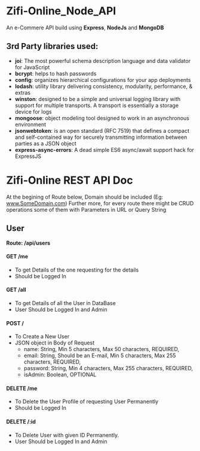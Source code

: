 # Zifi-Online_Node_API
An e-Commere API build using **Express**, **NodeJs** and **MongoDB**

## 3rd Party libraries used:
- **joi**:   The most powerful schema description language and data validator for JavaScript
- **bcrypt**:   helps to hash passwords
- **config**:   organizes hierarchical configurations for your app deployments
- **lodash**:   utility library delivering consistency, modularity, performance, & extras
- **winston**:   designed to be a simple and universal logging library with support for multiple transports. A transport is essentially a storage device for logs
- **mongoose**:  object modeling tool designed to work in an asynchronous environment
- **jsonwebtoken**:   is an open standard (RFC 7519) that defines a compact and self-contained way for securely transmitting information between parties as a JSON object
- **express-async-errors**:   A dead simple ES6 async/await support hack for ExpressJS



# Zifi-Online REST API Doc
At the begining of Route below, Domain should be included (Eg: www.SomeDomain.com)
Further more, for every route there might be CRUD operations some of them with Parameters in URL or Query String


## User
**Route:  /api/users**

#### GET /me
- To get Details of the one requesting for the details
- Should be Logged In

#### GET /all
- To get Details of all the User in DataBase
- User Should be Logged In and Admin

#### POST / 
- To Create a New User
- JSON object in Body of Request
  - name: String, Min 5 characters, Max 50 characters, REQUIRED,
  - email: String, Should be an E-mail, Min 5 characters, Max 255 characters, REQUIRED,
  - password: String, Min 4 characters, Max 255 characters, REQUIRED,
  - isAdmin: Boolean, OPTIONAL

#### DELETE /me
- To Delete the User Profile of requesting User Permanently
- Should be Logged In

#### DELETE /:id 
- To Delete User with given ID Permanently.
- User Should be Logged In and Admin









